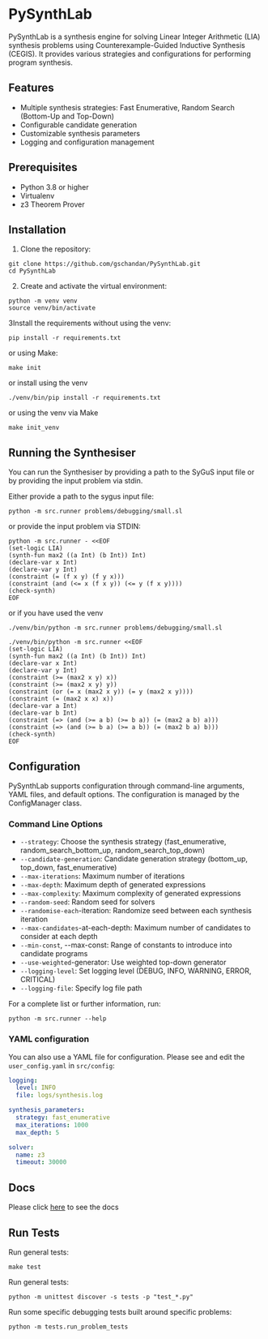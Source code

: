# PySynthLab

PySynthLab is a synthesis engine for solving Linear Integer Arithmetic (LIA) synthesis problems using Counterexample-Guided Inductive Synthesis (CEGIS). 
It provides various strategies and configurations for performing program synthesis.

## Features

- Multiple synthesis strategies: Fast Enumerative, Random Search (Bottom-Up and Top-Down)
- Configurable candidate generation
- Customizable synthesis parameters
- Logging and configuration management

## Prerequisites

- Python 3.8 or higher
- Virtualenv
- z3 Theorem Prover

## Installation

1. Clone the repository:

```shell
git clone https://github.com/gschandan/PySynthLab.git
cd PySynthLab
```

2. Create and activate the virtual environment:

```shell
python -m venv venv
source venv/bin/activate
```

3Install the requirements without using the venv:
```shell
pip install -r requirements.txt
```
or using Make:
```shell
make init
```
or install using the venv
```shell
./venv/bin/pip install -r requirements.txt  
```
or using the venv via Make
```shell
make init_venv  
```

## Running the Synthesiser
You can run the Synthesiser by providing a path to the SyGuS input file or by providing the input problem via stdin.

Either provide a path to the sygus input file:
```shell
python -m src.runner problems/debugging/small.sl  
```
or provide the input problem via STDIN:
```shell
python -m src.runner - <<EOF
(set-logic LIA)
(synth-fun max2 ((a Int) (b Int)) Int)
(declare-var x Int)
(declare-var y Int)
(constraint (= (f x y) (f y x)))
(constraint (and (<= x (f x y)) (<= y (f x y))))
(check-synth)
EOF
```
or if you have used the venv
```shell
./venv/bin/python -m src.runner problems/debugging/small.sl  
```
```shell
./venv/bin/python -m src.runner <<EOF
(set-logic LIA)
(synth-fun max2 ((a Int) (b Int)) Int)
(declare-var x Int)
(declare-var y Int)
(constraint (>= (max2 x y) x))
(constraint (>= (max2 x y) y))
(constraint (or (= x (max2 x y)) (= y (max2 x y))))
(constraint (= (max2 x x) x))
(declare-var a Int)
(declare-var b Int)
(constraint (=> (and (>= a b) (>= b a)) (= (max2 a b) a)))
(constraint (=> (and (>= b a) (>= a b)) (= (max2 b a) b)))
(check-synth)
EOF
```
## Configuration
PySynthLab supports configuration through command-line arguments, YAML files, and default options. The configuration is managed by the ConfigManager class.

### Command Line Options

- `--strategy`: Choose the synthesis strategy (fast_enumerative, random_search_bottom_up, random_search_top_down)
- `--candidate-generation`: Candidate generation strategy (bottom_up, top_down, fast_enumerative)
- `--max-iterations`: Maximum number of iterations
- `--max-depth`: Maximum depth of generated expressions
- `--max-complexity`: Maximum complexity of generated expressions
- `--random-seed`: Random seed for solvers
- `--randomise-each`-iteration: Randomize seed between each synthesis iteration
- `--max-candidates`-at-each-depth: Maximum number of candidates to consider at each depth
- `--min-const`, --max-const: Range of constants to introduce into candidate programs
- `--use-weighted`-generator: Use weighted top-down generator
- `--logging-level`: Set logging level (DEBUG, INFO, WARNING, ERROR, CRITICAL)
- `--logging-file`: Specify log file path

For a complete list or further information, run:
```shell
python -m src.runner --help
```
### YAML configuration
You can also use a YAML file for configuration. 
Please see and edit the `user_config.yaml` in `src/config`:
```yaml
logging:
  level: INFO
  file: logs/synthesis.log

synthesis_parameters:
  strategy: fast_enumerative
  max_iterations: 1000
  max_depth: 5

solver:
  name: z3
  timeout: 30000
```

## Docs
Please click [here](https://gschandan.github.io/PySynthLab/) to see the docs

## Run Tests
Run general tests:
```shell
make test
```
Run general tests:
```shell
python -m unittest discover -s tests -p "test_*.py"
```
Run some specific debugging tests built around specific problems:
```shell
python -m tests.run_problem_tests
```